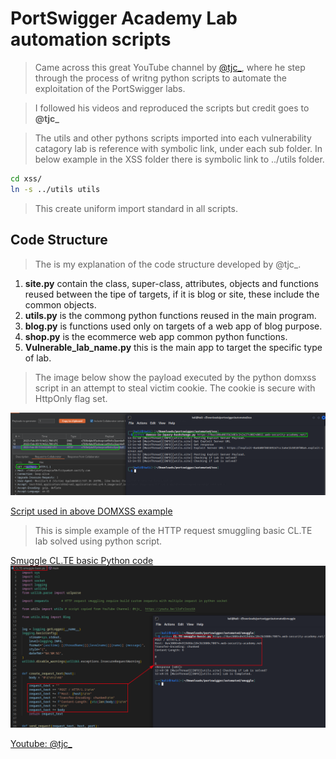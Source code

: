 
# PortSwigger Academy Lab automation scripts

>Came across this great YouTube channel by [@tjc_](https://www.youtube.com/@tjc_/videos), where he step through the process of writng python scripts to automate the exploitation of the PortSwigger labs.  
  
>I followed his videos and reproduced the scripts but credit goes to **@tjc_**  

>The utils and other pythons scripts imported into each vulnerability catagory lab is reference with symbolic link, under each sub folder. In below example in the XSS folder there is symbolic link to ../utils folder.

```bash
cd xss/
ln -s ../utils utils
```  

>This create uniform import standard in all scripts.  

## Code Structure

>The is my explanation of the code structure developed by @tjc_.  
  
1. **site.py** contain the class, super-class, attributes, objects and functions reused between the tipe of targets, if it is blog or site, these include the common objects.  
2. **utils.py** is the commong python functions reused in the main program.  
3. **blog.py** is functions used only on targets of a web app of blog purpose.  
4. **shop.py** is the ecommerce web app common python functions.  
5. **Vulnerable_lab_name.py** this is the main app to target the specific type of lab.  
  
>The image below show the payload executed by the python domxss script in an attempt to steal victim cookie. The cookie is secure with HttpOnly flag set.  

![auto-lab-xss](images/auto-lab-xss.png)  

[Script used in above DOMXSS example](https://github.com/botesjuan/Burp-Suite-Certified-Practitioner-Exam-Study/blob/main/python/xss/domxss-in-jquery-hashchange.py)  
  
>This is simple example of the HTTP request smuggling basic CL.TE lab solved using python script.

[Smuggle CL.TE basic Python code](https://github.com/botesjuan/Burp-Suite-Certified-Practitioner-Exam-Study/blob/main/python/smuggle/CL.TE-smuggle-basic.py)  
![CL.TE HTTP smuggle basic](images/cl.te-smuggle-basic.png)  

[Youtube: @tjc_](https://youtu.be/1IoFrIxrzXA)  
